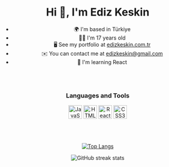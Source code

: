 <h1 align="center">Hi 👋, I'm Ediz Keskin</h1>
<div align="center">

* 🌍  I'm based in Türkiye
* 👩‍💻  I'm 17 years old
* 🖥️  See my portfolio at [edizkeskin.com.tr](http://edizkeskin.com)
* ✉️  You can contact me at [edizkeskin@gmail.com](mailto:edizkeskin@gmail.com)
* 🧠  I'm learning React
</div>

<br/> 
<br/> 


<h3 align="center"><b>Languages and Tools</b></h3>
<p align="center"> 
<a href="https://developer.mozilla.org/en-US/docs/Web/JavaScript" target="_blank" rel="noreferrer"><img src="https://raw.githubusercontent.com/danielcranney/readme-generator/main/public/icons/skills/javascript-colored.svg" width="36" height="36" alt="JavaScript" /></a>
<a href="https://developer.mozilla.org/en-US/docs/Glossary/HTML5" target="_blank" rel="noreferrer"><img src="https://raw.githubusercontent.com/danielcranney/readme-generator/main/public/icons/skills/html5-colored.svg" width="36" height="36" alt="HTML5" /></a>
<a href="https://reactjs.org/" target="_blank" rel="noreferrer"><img src="https://raw.githubusercontent.com/danielcranney/readme-generator/main/public/icons/skills/react-colored.svg" width="36" height="36" alt="React" /></a>
<a href="https://www.w3.org/TR/CSS/#css" target="_blank" rel="noreferrer"><img src="https://raw.githubusercontent.com/danielcranney/readme-generator/main/public/icons/skills/css3-colored.svg" width="36" height="36" alt="CSS3" /></a>
 </a> </p>


<br />
<br />

<div align="center">

[![Top Langs](https://github-readme-stats.vercel.app/api/top-langs/?username=EdizKeskin&theme=tokyonight&show_icons=true)](https://github.com/anuraghazra/github-readme-stats)


</div>

<div align="center">

![GitHub streak stats](https://github-readme-streak-stats.herokuapp.com/?user=EdizKeskin&theme=tokyonight&show_icons=true)  


</div>
